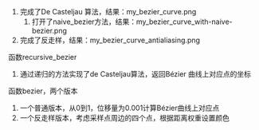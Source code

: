 

1. 完成了De Casteljau 算法，结果：my_bezier_curve.png
   1. 打开了naive_bezier方法，结果：my_bezier_curve_with-naive-bezier.png
2. 完成了反走样，结果：my_bezier_curve_antialiasing.png



函数recursive_bezier

1. 通过递归的方法实现了de Casteljau算法，返回Bézier 曲线上对应点的坐标



函数bezier，两个版本

1. 一个普通版本，从0到1，位移量为0.001计算Bézier曲线上对应点
2. 一个反走样版本，考虑采样点周边的四个点，根据距离权重设置颜色


